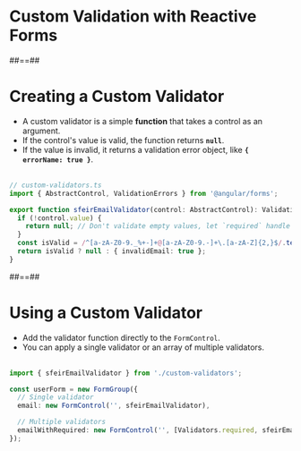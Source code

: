 <!-- .slide: class="transition-bg-sfeir-1 underline"" -->

# Custom Validation with Reactive Forms

##==##

<!-- .slide: class="with-code inconsolata" -->

# Creating a Custom Validator

- A custom validator is a simple **function** that takes a control as an argument.
- If the control's value is valid, the function returns **`null`**.
- If the value is invalid, it returns a validation error object, like **`{ errorName: true }`**.
  <br/><br/>

```typescript
// custom-validators.ts
import { AbstractControl, ValidationErrors } from '@angular/forms';

export function sfeirEmailValidator(control: AbstractControl): ValidationErrors | null {
  if (!control.value) {
    return null; // Don't validate empty values, let `required` handle it
  }
  const isValid = /^[a-zA-Z0-9._%+-]+@[a-zA-Z0-9.-]+\.[a-zA-Z]{2,}$/.test(control.value);
  return isValid ? null : { invalidEmail: true };
}
```

<!-- .element: class="medium-code" -->

##==##

<!-- .slide: class="with-code inconsolata" -->

# Using a Custom Validator

- Add the validator function directly to the `FormControl`.
- You can apply a single validator or an array of multiple validators.
  <br/><br/>

```typescript
import { sfeirEmailValidator } from './custom-validators';

const userForm = new FormGroup({
  // Single validator
  email: new FormControl('', sfeirEmailValidator),

  // Multiple validators
  emailWithRequired: new FormControl('', [Validators.required, sfeirEmailValidator]),
});
```

<!-- .element: class="medium-code" -->
